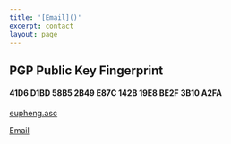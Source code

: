 ```yaml
---
title: '[Email]()'
excerpt: contact
layout: page
---
```

## PGP Public Key Fingerprint

#### 41D6 D1BD 58B5 2B49 E87C  142B 19E8 BE2F 3B10 A2FA

[eupheng.asc](https://github.com/euvue/pgp-public-key/blob/main/eupheng.asc)

[Email](mailto:hello@euphengvue.com)